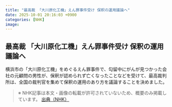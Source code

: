 ```yaml
---
title: "最高裁 「大川原化工機」えん罪事件受け 保釈の運用議論へ"
date: 2025-10-01 20:16:03 +0900
categories: [NHK]
image: 
---
```

## 最高裁 「大川原化工機」えん罪事件受け 保釈の運用議論へ

横浜市の「大川原化工機」をめぐるえん罪事件で、勾留中にがんが見つかった会社の元顧問の男性が、保釈が認められず亡くなったことなどを受けて、最高裁判所は、全国の裁判官を集めて保釈の運用のあり方を議論することを決めました。

> ※ NHK記事は本文・画像の転載が許可されていないため、概要のみ掲載しています。
[出典（NHK）](http://www3.nhk.or.jp/news/html/20251002/k10014938411000.html)
